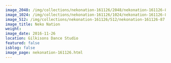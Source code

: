 ```yaml
---
image_2048: /img/collections/nekonation-161126/2048/nekonation-161126-87.jpg
image_1024: /img/collections/nekonation-161126/1024/nekonation-161126-87.jpg
image_512: /img/collections/nekonation-161126/512/nekonation-161126-87.jpg
image_title: Neko Nation
weight: 
image_date: 2016-11-26
location: Gilkisons Dance Studio
featured: false
isblog: false
image_page: nekonation-161126.html
---
```

